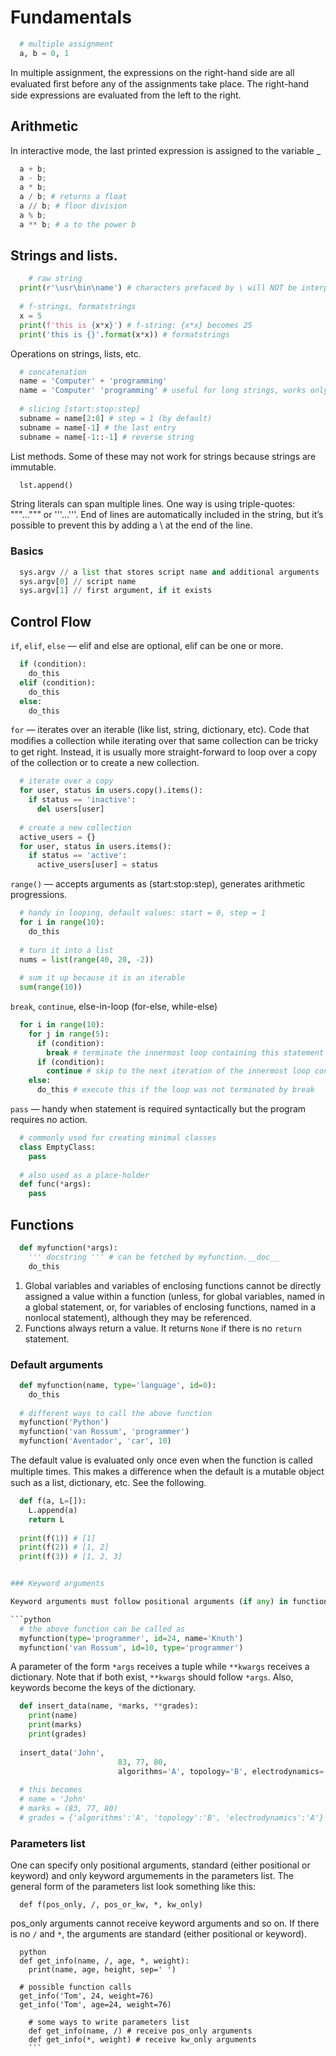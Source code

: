 
# Fundamentals

```python
  # multiple assignment
  a, b = 0, 1 
  ```
  
In multiple assignment, the expressions on the right-hand side are all evaluated ﬁrst before any of the assignments take place. The right-hand side expressions are evaluated from the left to the right.

## Arithmetic

In interactive mode, the last printed expression is assigned to the variable _

```python
  a + b; 
  a - b;
  a * b;
  a / b; # returns a float
  a // b; # floor division
  a % b;
  a ** b; # a to the power b
  ```
  
## Strings and lists.

```python
	# raw string
  print(r'\usr\bin\name') # characters prefaced by \ will NOT be interpreted as special characters
  
  # f-strings, formatstrings
  x = 5
  print(f'this is {x*x}') # f-string: {x*x} becomes 25
  print('this is {}'.format(x*x)) # formatstrings
  ```
  
Operations on strings, lists, etc.
  
```python
  # concatenation
  name = 'Computer' + 'programming'
  name = 'Computer' 'programming' # useful for long strings, works only for string literals
  
  # slicing [start:stop:step]
  subname = name[2:8] # step = 1 (by default)
  subname = name[-1] # the last entry
  subname = name[-1::-1] # reverse string
  ```

List methods. Some of these may not work for strings because strings are immutable.

```python
  lst.append()
  ```
  
String literals can span multiple lines. One way is using triple-quotes: """...""" or '''...'''. End of lines are
automatically included in the string, but it’s possible to prevent this by adding a \ at the end of the line.
 
### Basics

```python
  sys.argv // a list that stores script name and additional arguments
  sys.argv[0] // script name
  sys.argv[1] // first argument, if it exists
  ```
  
## Control Flow
 
```if```, ```elif```, ```else``` &mdash; elif and else are optional, elif can be one or more.
 
```python
  if (condition):
  	do_this
  elif (condition):
    do_this
  else:
    do_this
  ```

```for``` &mdash; iterates over an iterable (like list, string, dictionary, etc). Code that modiﬁes a collection while iterating over that same collection can be tricky to get right. Instead, it is usually more straight-forward to loop over a copy of the collection or to create a new collection.

```python
  # iterate over a copy
  for user, status in users.copy().items():
    if status == 'inactive':
      del users[user]
      
  # create a new collection
  active_users = {}
  for user, status in users.items():
    if status == 'active':
      active_users[user] = status
  ```
  
```range()``` &mdash; accepts arguments as (start:stop:step), generates arithmetic progressions.

```python
  # handy in looping, default values: start = 0, step = 1
  for i in range(10):
    do_this
    
  # turn it into a list
  nums = list(range(40, 20, -2))
  
  # sum it up because it is an iterable
  sum(range(10))
  ```

```break```, ```continue```, else-in-loop (for-else, while-else)

```python
  for i in range(10):
    for j in range(5):
      if (condition):
        break # terminate the innermost loop containing this statement
      if (condition):
        continue # skip to the next iteration of the innermost loop containing this statement
    else:      
      do_this # execute this if the loop was not terminated by break
  ```

```pass``` &mdash; handy when statement is required syntactically but the program requires no action.

```python
  # commonly used for creating minimal classes
  class EmptyClass:
    pass
  
  # also used as a place-holder
  def func(*args):
    pass
  ```

## Functions

```python
  def myfunction(*args):
    ''' docstring ''' # can be fetched by myfunction.__doc__
    do_this
  ```
    
1. Global variables and variables of enclosing functions cannot be directly assigned a value within a function (unless, for global variables, named in a global statement, or, for variables of enclosing functions, named in a nonlocal statement), although they may be referenced.
2. Functions always return a value. It returns ```None``` if there is no ```return``` statement.

### Default arguments

```python
  def myfunction(name, type='language', id=0):
    do_this
  
  # different ways to call the above function
  myfunction('Python')
  myfunction('van Rossum', 'programmer')
  myfunction('Aventador', 'car', 10)
  ```
The default value is evaluated only once even when the function is called multiple times. This makes a diﬀerence when the default is a mutable object such as a list, dictionary, etc. See the following.

```python
  def f(a, L=[]):
    L.append(a)
    return L
  
  print(f(1)) # [1]
  print(f(2)) # [1, 2]
  print(f(3)) # [1, 2, 3]


### Keyword arguments

Keyword arguments must follow positional arguments (if any) in function call arguments list.

```python
  # the above function can be called as
  myfunction(type='programmer', id=24, name='Knuth')
  myfunction('van Rossum', id=10, type='programmer')
  ```
  
A parameter of the form ```*args``` receives a tuple while ```**kwargs``` receives a dictionary. Note that if both exist, ```**kwargs``` should follow ```*args```. Also, keywords become the keys of the dictionary.

```python
  def insert_data(name, *marks, **grades):
    print(name)
    print(marks)
    print(grades)
    
  insert_data('John',
  						83, 77, 80,
  						algorithms='A', topology='B', electrodynamics='A')
  
  # this becomes
  # name = 'John'
  # marks = (83, 77, 80)
  # grades = {'algorithms':'A', 'topology':'B', 'electrodynamics':'A'}
  ```

### Parameters list

One can specify only positional arguments, standard (either positional or keyword) and only keyword argumements in the parameters list. The general form of the parameters list look something like this:

```
  def f(pos_only, /, pos_or_kw, *, kw_only)
  ```
  
pos_only arguments cannot receive keyword arguments and so on. If there is no ```/``` and ```*```, the arguments are standard (either positional or keyword).

```
  python
  def get_info(name, /, age, *, weight):
    print(name, age, height, sep=' ')
  
  # possible function calls
  get_info('Tom', 24, weight=76)
  get_info('Tom', age=24, weight=76)

	# some ways to write parameters list
	def get_info(name, /) # receive pos_only arguments
	def get_info(*, weight) # receive kw_only arguments
	```
